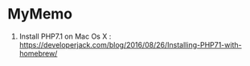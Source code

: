 # MyMemo

1. Install PHP7.1 on Mac Os X : https://developerjack.com/blog/2016/08/26/Installing-PHP71-with-homebrew/
